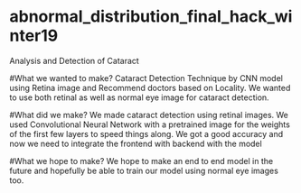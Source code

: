 # abnormal_distribution_final_hack_winter19

Analysis and Detection of Cataract


#What we wanted to make? 
Cataract Detection Technique by CNN model using Retina image and Recommend doctors based on Locality. 
We wanted to use both retinal as well as normal eye image for cataract detection. 

#What did we make? 
We made cataract detection using retinal images. We used Convolutional Neural Network with a pretrained image for the weights of the first few layers to speed things along. We got a good accuracy and now we need to integrate the frontend with backend with the model

#What we hope to make?
We hope to make an end to end model in the future and hopefully be able to train our model using normal eye images too. 
